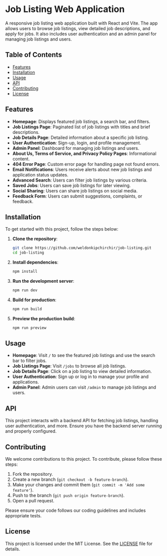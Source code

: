 
# Job Listing Web Application

A responsive job listing web application built with React and Vite. The app allows users to browse job listings, view detailed job descriptions, and apply for jobs. It also includes user authentication and an admin panel for managing job listings and users.

## Table of Contents

- [Features](#features)
- [Installation](#installation)
- [Usage](#usage)
- [API](#api)
- [Contributing](#contributing)
- [License](#license)

## Features

- **Homepage**: Displays featured job listings, a search bar, and filters.
- **Job Listings Page**: Paginated list of job listings with titles and brief descriptions.
- **Job Details Page**: Detailed information about a specific job listing.
- **User Authentication**: Sign-up, login, and profile management.
- **Admin Panel**: Dashboard for managing job listings and users.
- **About Us, Terms of Service, and Privacy Policy Pages**: Informational content.
- **404 Error Page**: Custom error page for handling page not found errors.
- **Email Notifications**: Users receive alerts about new job listings and application status updates.
- **Advanced Search**: Users can filter job listings by various criteria.
- **Saved Jobs**: Users can save job listings for later viewing.
- **Social Sharing**: Users can share job listings on social media.
- **Feedback Form**: Users can submit suggestions, complaints, or feedback.

## Installation

To get started with this project, follow the steps below:

1. **Clone the repository**:
   ```bash
   git clone https://github.com/weldonkipchirchir/job-listing.git
   cd job-listing
   ```

2. **Install dependencies**:
   ```bash
   npm install
   ```
3. **Run the development server**:
   ```bash
   npm run dev
   ```

4. **Build for production**:
   ```bash
   npm run build
   ```

5. **Preview the production build**:
   ```bash
   npm run preview
   ```

## Usage

- **Homepage**: Visit `/` to see the featured job listings and use the search bar to filter jobs.
- **Job Listings Page**: Visit `/jobs` to browse all job listings.
- **Job Details Page**: Click on a job listing to view detailed information.
- **User Authentication**: Sign up or log in to manage your profile and applications.
- **Admin Panel**: Admin users can visit `/admin` to manage job listings and users.

## API

This project interacts with a backend API for fetching job listings, handling user authentication, and more. Ensure you have the backend server running and properly configured.

## Contributing

We welcome contributions to this project. To contribute, please follow these steps:

1. Fork the repository.
2. Create a new branch (`git checkout -b feature-branch`).
3. Make your changes and commit them (`git commit -m 'Add some feature'`).
4. Push to the branch (`git push origin feature-branch`).
5. Open a pull request.

Please ensure your code follows our coding guidelines and includes appropriate tests.

## License

This project is licensed under the MIT License. See the [LICENSE](LICENSE) file for details.
